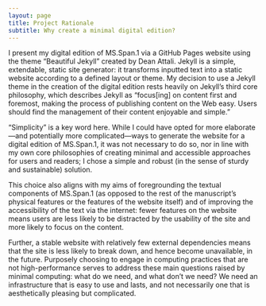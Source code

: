```yaml
---
layout: page
title: Project Rationale
subtitle: Why create a minimal digital edition?
---
```


I present my digital edition of MS.Span.1 via a GitHub Pages website using the theme “Beautiful Jekyll” created by Dean Attali. Jekyll is a simple, extendable, static site generator: it transforms inputted text into a static website according to a defined layout or theme. My decision to use a Jekyll theme in the creation of the digital edition rests heavily on Jekyll’s third core philosophy, which describes Jekyll as “focus\[ing\] on content first and foremost, making the process of publishing content on the Web easy. Users should find the management of their content enjoyable and simple.”

“Simplicity” is a key word here. While I could have opted for more elaborate—and potentially more complicated—ways to generate the website for a digital edition of MS.Span.1, it was not necessary to do so, nor in line with my own core philosophies of creating minimal and accessible approaches for users and readers; I chose a simple and robust (in the sense of sturdy and sustainable) solution.

This choice also aligns with my aims of foregrounding the textual components of MS.Span.1 (as opposed to the rest of the manuscript’s physical features or the features of the website itself) and of improving the accessibility of the text via the internet: fewer features on the website means users are less likely to be distracted by the usability of the site and more likely to focus on the content.

Further, a stable website with relatively few external dependencies means that the site is less likely to break down, and hence become unavailable, in the future. Purposely choosing to engage in computing practices that are not high-performance serves to address these main questions raised by minimal computing: what do we need, and what don’t we need? We need an infrastructure that is easy to use and lasts, and not necessarily one that is aesthetically pleasing but complicated.

